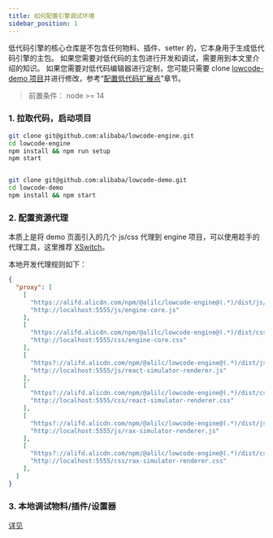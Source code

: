 ```yaml
---
title: 如何配置引擎调试环境
sidebar_position: 1
---
```

低代码引擎的核心仓库是不包含任何物料、插件、setter 的，它本身用于生成低代码引擎的主包。
如果您需要对低代码的主包进行开发和调试，需要用到本文里介绍的知识。
如果您需要对低代码编辑器进行定制，您可能只需要 clone [lowcode-demo 项目](https://github.com/alibaba/lowcode-demo)并进行修改，参考“[配置低代码扩展点](https://www.yuque.com/lce/doc/srdo3s#oPhoE)”章节。

> 前置条件：
> node >= 14

### 1. 拉取代码，启动项目
```bash
git clone git@github.com:alibaba/lowcode-engine.git
cd lowcode-engine
npm install && npm run setup
npm start


git clone git@github.com:alibaba/lowcode-demo.git
cd lowcode-demo
npm install && npm start
```

### 2. 配置资源代理
本质上是将 demo 页面引入的几个 js/css 代理到 engine 项目，可以使用趁手的代理工具，这里推荐 [XSwitch](https://chrome.google.com/webstore/detail/xswitch/idkjhjggpffolpidfkikidcokdkdaogg?hl=en-US)。

本地开发代理规则如下：
```json
{
  "proxy": [
    [
      "https://alifd.alicdn.com/npm/@alilc/lowcode-engine@(.*)/dist/js/engine-core.js",
      "http://localhost:5555/js/engine-core.js"
    ],
    [
      "https://alifd.alicdn.com/npm/@alilc/lowcode-engine@(.*)/dist/css/engine-core.css",
      "http://localhost:5555/css/engine-core.css"
    ],
    [
      "https?://alifd.alicdn.com/npm/@alilc/lowcode-engine@(.*)/dist/js/react-simulator-renderer.js",
      "http://localhost:5555/js/react-simulator-renderer.js"
    ],
    [
      "https?://alifd.alicdn.com/npm/@alilc/lowcode-engine@(.*)/dist/css/react-simulator-renderer.css",
      "http://localhost:5555/css/react-simulator-renderer.css"
    ],
    [
      "https?://alifd.alicdn.com/npm/@alilc/lowcode-engine@(.*)/dist/js/rax-simulator-renderer.js",
      "http://localhost:5555/js/rax-simulator-renderer.js"
    ],
    [
      "https?://alifd.alicdn.com/npm/@alilc/lowcode-engine@(.*)/dist/css/rax-simulator-renderer.css",
      "http://localhost:5555/css/rax-simulator-renderer.css"
    ],
  ]
}
```

### 3. 本地调试物料/插件/设置器
[详见](https://www.yuque.com/lce/doc/ulvlkz#Ioc87)
